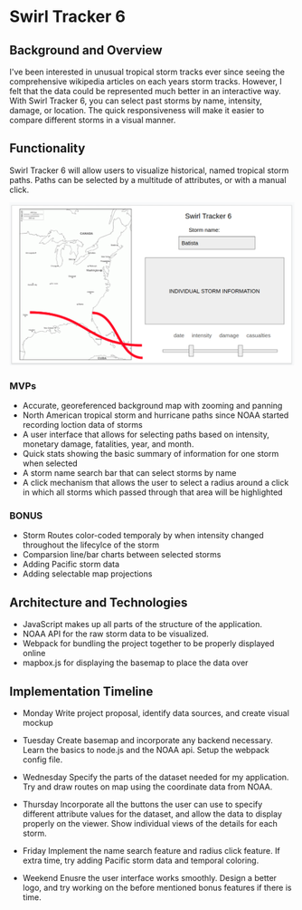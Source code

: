 # Swirl Tracker 6

## Background and Overview
I've been interested in unusual tropical storm tracks ever since seeing the comprehensive wikipedia articles on each years storm tracks.  However, I felt that the data could be represented much better in an interactive way.  With Swirl Tracker 6, you can select past storms by name, intensity, damage, or location.  The quick responsiveness will make it easier to compare different storms in a visual manner.

## Functionality
Swirl Tracker 6 will allow users to visualize historical, named tropical storm paths.  Paths can be selected by a multitude of attributes, or with a manual click.

![](images/st6-wireframe.png)

### MVPs
* Accurate, georeferenced background map with zooming and panning
* North American tropical storm and hurricane paths since NOAA started recording loction data of storms
* A user interface that allows for selecting paths based on intensity, monetary damage, fatalities, year, and month.
* Quick stats showing the basic summary of information for one storm when selected
* A storm name search bar that can select storms by name
* A click mechanism that allows the user to select a radius around a click in which all storms which passed through that area will be highlighted

### BONUS
* Storm Routes color-coded temporaly by when intensity changed throughout the lifecylce of the storm
* Comparsion line/bar charts between selected storms
* Adding Pacific storm data
* Adding selectable map projections

## Architecture and Technologies
* JavaScript makes up all parts of the structure of the application.
* NOAA API for the raw storm data to be visualized.
* Webpack for bundling the project together to be properly displayed online
* mapbox.js for displaying the basemap to place the data over

## Implementation Timeline

* Monday
Write project proposal, identify data sources, and create visual mockup

* Tuesday
Create basemap and incorporate any backend necessary.  Learn the basics to node.js and the NOAA api.  Setup the webpack config file.

* Wednesday
Specify the parts of the dataset needed for my application.  Try and draw routes on map using the coordinate data from NOAA.

* Thursday
Incorporate all the buttons the user can use to specify different attribute values for the dataset, and allow the data to display properly on the viewer.  Show individual views of the details for each storm.

* Friday
Implement the name search feature and radius click feature.  If extra time, try adding Pacific storm data and temporal coloring.

* Weekend
Enusre the user interface works smoothly.  Design a better logo, and try working on the before mentioned bonus features if there is time.